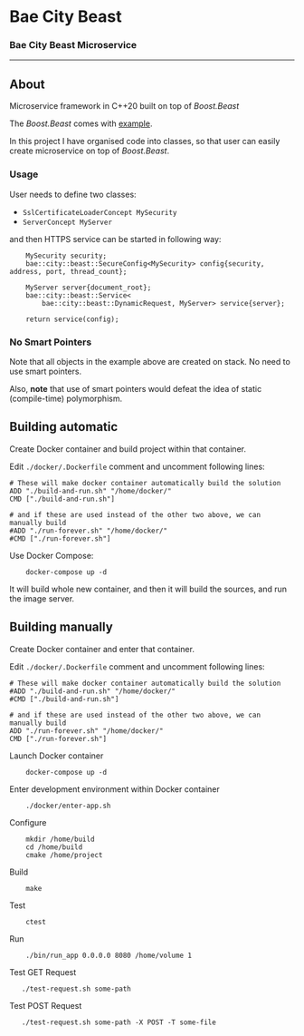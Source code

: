 # Bae City Beast

### Bae City Beast Microservice

---

## About

Microservice framework in C++20 built on top of *Boost.Beast*

The *Boost.Beast* comes with [example](https://www.boost.org/doc/libs/1_80_0/libs/beast/example/http/server/coro-ssl/http_server_coro_ssl.cpp). 

In this project I have organised code into classes, so that user can easily create microservice on top of *Boost.Beast*.

### Usage

User needs to define two classes:

- `SslCertificateLoaderConcept MySecurity`
- `ServerConcept MyServer`

and then HTTPS service can be started in following way:
```
    MySecurity security;
    bae::city::beast::SecureConfig<MySecurity> config{security, address, port, thread_count};
    
    MyServer server{document_root};
    bae::city::beast::Service<
        bae::city::beast::DynamicRequest, MyServer> service{server};
    
    return service(config);
```

### No Smart Pointers

Note that all objects in the example above are created on stack. No need to use smart pointers.

Also, **note** that use of smart pointers would defeat the idea of static (compile-time) polymorphism.

## Building automatic

Create Docker container and build project within that container.

Edit `./docker/.Dockerfile` comment and uncomment following lines:
```
# These will make docker container automatically build the solution
ADD "./build-and-run.sh" "/home/docker/"
CMD ["./build-and-run.sh"] 

# and if these are used instead of the other two above, we can manually build
#ADD "./run-forever.sh" "/home/docker/"
#CMD ["./run-forever.sh"]
```

Use Docker Compose:
```
    docker-compose up -d
```

It will build whole new container, and then it will build the sources, and run the image server.

## Building manually

Create Docker container and enter that container.

Edit `./docker/.Dockerfile` comment and uncomment following lines:
```
# These will make docker container automatically build the solution
#ADD "./build-and-run.sh" "/home/docker/"
#CMD ["./build-and-run.sh"]

# and if these are used instead of the other two above, we can manually build
ADD "./run-forever.sh" "/home/docker/"
CMD ["./run-forever.sh"]
```

Launch Docker container
```
    docker-compose up -d
```

Enter development environment within Docker container
```
    ./docker/enter-app.sh
```

Configure
```
    mkdir /home/build
    cd /home/build
    cmake /home/project
```

Build
```
    make
```

Test
```
    ctest
```

Run
```
    ./bin/run_app 0.0.0.0 8080 /home/volume 1
```

Test GET Request
```
   ./test-request.sh some-path
```

Test POST Request
```
   ./test-request.sh some-path -X POST -T some-file
```
